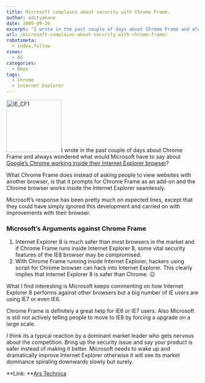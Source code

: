 ```yaml
---
title: Microsoft complains about security with Chrome Frame.
author: adityakane
date: 2009-09-26
excerpt: "I wrote in the past couple of days about Chrome Frame and always wondered what would Microsoft have to say about Google's Chrome working inside their Internet Explorer browser?"
url: /microsoft-complains-about-security-with-chrome-frame/
robotsmeta:
  - index,follow
views:
  - 85
categories:
  - News
tags:
  - Chrome
  - Internet Explorer
---
```

<img class="alignleft size-full wp-image-14995" src="http://cdn.devilsworkshop.org/files/2009/09/IE_CF1.PNG" alt="IE_CF1" width="144" height="137" />I wrote in the past couple of days about Chrome Frame and always wondered what would Microsoft have to say about [Google&#8217;s Chrome working inside their Internet Explorer browser][1]?

What Chrome Frame does instead of asking people to view websites with another browser, is that it prompts for Chrome Frame as an add-on and the Chrome browser works inside the Internet Explorer seamlessly.

Microsoft&#8217;s response has been pretty much on expected lines, except that they could have simply ignored this development and carried on with improvements with their browser.

### Microsoft&#8217;s Arguments against Chrome Frame

  1. Internet Explorer 8 is much safer than most browsers in the market and if Chrome Frame runs inside Internet Explorer 8, some vital security features of the IE8 browser may be compromised.
  2. With Chrome Frame running inside Internet Explorer, hackers using script for Chrome browser can hack into Internet Explorer. This clearly implies that Internet Explorer 8 is safer than Chrome. 😉

What I find interesting is Microsoft keeps commenting on how Internet Explorer 8 performs against other browsers but a big number of IE users are using IE7 or even IE6.

Chrome Frame is definitely a great help for IE6 or IE7 users. Also Microsoft is still not actively telling people to move to IE8 by forcing a upgrade on a large scale.

I think its a typical reaction by a dominant market leader who gets nervous about the competition. Bring up the security issue and say your product is safer instead of making it better. Microsoft needs to wake up and dramatically improve Internet Explorer otherwise it will see its market dominance spiraling downwards slowly but surely.

**Link: **<a href="http://arstechnica.com/microsoft/news/2009/09/microsoft-google-chrome-frame-makes-ie-less-secure.ars" onclick="_gaq.push(['_trackEvent', 'outbound-article', 'http://arstechnica.com/microsoft/news/2009/09/microsoft-google-chrome-frame-makes-ie-less-secure.ars', 'Ars Technica']);" >Ars Technica</a>

 [1]: http://devilsworkshop.org/how-to-add-chrome-frame-to-your-website/
